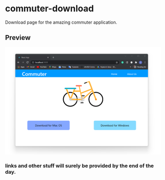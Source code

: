 # commuter-download

Download page for the amazing commuter application.

## Preview

![commuter-preview](./commuter-demo.png)

### links and other stuff will surely be provided by the end of the day.
